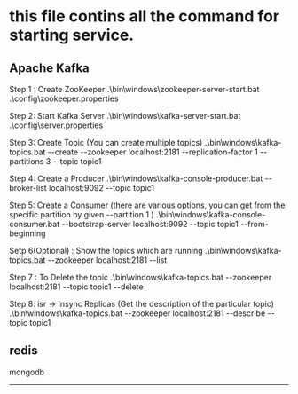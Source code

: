 # this file contins all the command for starting service. 

Apache Kafka 
-------------------------------------------------------------------------------------------------------------


Step 1 : Create ZooKeeper 
	.\bin\windows\zookeeper-server-start.bat .\config\zookeeper.properties

Step 2: Start Kafka Server 
	.\bin\windows\kafka-server-start.bat .\config\server.properties

Step 3: Create Topic (You can create multiple topics) 
	.\bin\windows\kafka-topics.bat --create --zookeeper localhost:2181 --replication-factor 1 --partitions 3 --topic topic1

Step 4: Create a Producer 
	.\bin\windows\kafka-console-producer.bat --broker-list localhost:9092 --topic topic1

Step 5: Create a Consumer 
	(there are various options, you can get from the specific partition 
		by given --partition 1 )
	.\bin\windows\kafka-console-consumer.bat --bootstrap-server localhost:9092 --topic topic1 --from-beginning
	
Setp 6(Optional) : Show the topics which are running 
	.\bin\windows\kafka-topics.bat --zookeeper localhost:2181 --list
	
Step 7 : To Delete the topic 
	.\bin\windows\kafka-topics.bat --zookeeper  localhost:2181 --topic topic1 --delete

Step 8: isr -> Insync Replicas 	(Get the description of the particular topic)
	.\bin\windows\kafka-topics.bat --zookeeper localhost:2181 --describe --topic topic1



redis 
------------------------------------------------------------------------------------------------


mongodb 

------------------------------------------------------------------------------------------------
